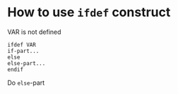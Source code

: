 # How to use `ifdef` construct

VAR is not defined

```
ifdef VAR
if-part...
else
else-part...
endif
```

Do `else`-part